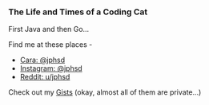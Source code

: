 ### The Life and Times of a Coding Cat

First Java and then Go...

Find me at these places -  
- [Cara: @jphsd](https://cara.app/jphsd/all) 
- [Instagram: @jphsd](https://www.instagram.com/jphsd/)  
- [Reddit: u/jphsd](https://www.reddit.com/user/jphsd)  

Check out my [Gists](https://gists.github.com/jphsd) (okay, almost all of them are private...)
